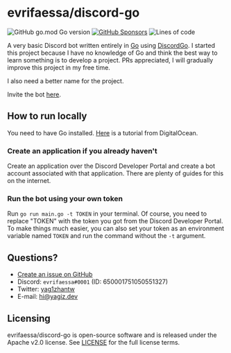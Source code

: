 # evrifaessa/discord-go
![GitHub go.mod Go version](https://img.shields.io/github/go-mod/go-version/evrifaessa/discord-go)
[![GitHub Sponsors](https://img.shields.io/github/sponsors/evrifaessa)](https://github.com/sponsors/evrifaessa)
![Lines of code](https://img.shields.io/tokei/lines/github/evrifaessa/discord-go)

A very basic Discord bot written entirely in [Go](https://go.dev) using [DiscordGo](https://github.com/bwmarrin/discordgo). I started this project because I have no knowledge of Go and think the best way to learn something is to develop a project. PRs appreciated, I will gradually improve this project in my free time.

I also need a better name for the project.

Invite the bot [here](https://discord.com/oauth2/authorize?scope=applications.commands%20bot&permissions=268561488&client_id=1007010887447625748).

## How to run locally
You need to have Go installed. [Here](https://www.digitalocean.com/community/tutorial_collections/how-to-install-go) is a tutorial from DigitalOcean.

### Create an application if you already haven't
Create an application over the Discord Developer Portal and create a bot account associated with that application. There are plenty of guides for this on the internet.

### Run the bot using your own token
Run `go run main.go -t TOKEN` in your terminal. Of course, you need to replace "TOKEN" with the token you got from the Discord Developer Portal.
To make things much easier, you can also set your token as an environment variable named `TOKEN` and run the command without the `-t` argument.

## Questions?
* [Create an issue on GitHub](https://github.com/evrifaessa/discord-go/issues/new/choose) 
* Discord: `evrifaessa#0001` (ID: 650001751050551327)
* Twitter: [yag1zhantw](https://twitter.com/yag1zhantw/)
* E-mail: [hi@yagiz.dev](mailto:hi@yagiz.dev)

## Licensing
evrifaessa/discord-go is open-source software and is released under the Apache v2.0 license. See [LICENSE](LICENSE) for the full license terms.
